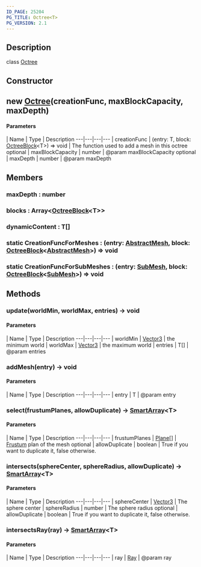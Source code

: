 ```yaml
---
ID_PAGE: 25204
PG_TITLE: Octree<T>
PG_VERSION: 2.1
---
```

## Description

class [Octree](/classes/2.3/Octree)



## Constructor

##  new [Octree](/classes/2.3/Octree)(creationFunc, maxBlockCapacity, maxDepth)



#### Parameters
 | Name | Type | Description
---|---|---|---
 | creationFunc | (entry: T, block: [OctreeBlock](/classes/2.3/OctreeBlock)&lt;T&gt;) =&gt; void |   The function used to add a mesh in this octree
optional | maxBlockCapacity | number |   @param maxBlockCapacity
optional | maxDepth | number |   @param maxDepth
## Members

### maxDepth : number



### blocks : Array&lt;[OctreeBlock](/classes/2.3/OctreeBlock)&lt;T&gt;&gt;



### dynamicContent : T[]



### static  CreationFuncForMeshes : (entry: [AbstractMesh](/classes/2.3/AbstractMesh), block: [OctreeBlock](/classes/2.3/OctreeBlock)&lt;[AbstractMesh](/classes/2.3/AbstractMesh)&gt;) =&gt; void



### static  CreationFuncForSubMeshes : (entry: [SubMesh](/classes/2.3/SubMesh), block: [OctreeBlock](/classes/2.3/OctreeBlock)&lt;[SubMesh](/classes/2.3/SubMesh)&gt;) =&gt; void



## Methods

### update(worldMin, worldMax, entries) &rarr; void



#### Parameters
 | Name | Type | Description
---|---|---|---
 | worldMin | [Vector3](/classes/2.3/Vector3) |   the minimum world
 | worldMax | [Vector3](/classes/2.3/Vector3) |   the maximum world
 | entries | T[] |   @param entries
### addMesh(entry) &rarr; void



#### Parameters
 | Name | Type | Description
---|---|---|---
 | entry | T |   @param entry

### select(frustumPlanes, allowDuplicate) &rarr; [SmartArray](/classes/2.3/SmartArray)&lt;T&gt;



#### Parameters
 | Name | Type | Description
---|---|---|---
 | frustumPlanes | [Plane](/classes/2.3/Plane)[] |   [Frustum](/classes/2.3/Frustum) plan of the mesh
optional | allowDuplicate | boolean |   True if you want to duplicate it, false otherwise.
### intersects(sphereCenter, sphereRadius, allowDuplicate) &rarr; [SmartArray](/classes/2.3/SmartArray)&lt;T&gt;



#### Parameters
 | Name | Type | Description
---|---|---|---
 | sphereCenter | [Vector3](/classes/2.3/Vector3) |   The sphere center
 | sphereRadius | number |   The sphere radius
optional | allowDuplicate | boolean |   True if you want to duplicate it, false otherwise.
### intersectsRay(ray) &rarr; [SmartArray](/classes/2.3/SmartArray)&lt;T&gt;



#### Parameters
 | Name | Type | Description
---|---|---|---
 | ray | [Ray](/classes/2.3/Ray) |   @param ray


